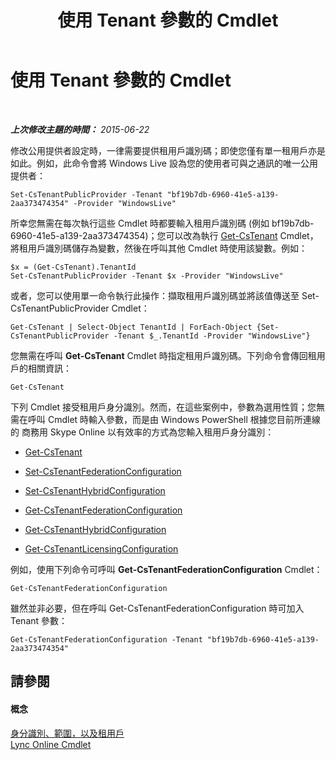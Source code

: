﻿---
title: 使用 Tenant 參數的 Cmdlet
TOCTitle: 使用 Tenant 參數的 Cmdlet
ms:assetid: e7fe7c12-fbe0-49c1-9e8c-eef6958f27d0
ms:mtpsurl: https://technet.microsoft.com/zh-tw/library/Dn362850(v=OCS.15)
ms:contentKeyID: 56269161
ms.date: 08/24/2015
mtps_version: v=OCS.15
ms.translationtype: HT
---

# 使用 Tenant 參數的 Cmdlet

 

_**上次修改主題的時間：** 2015-06-22_

修改公用提供者設定時，一律需要提供租用戶識別碼；即使您僅有單一租用戶亦是如此。例如，此命令會將 Windows Live 設為您的使用者可與之通訊的唯一公用提供者：

    Set-CsTenantPublicProvider -Tenant "bf19b7db-6960-41e5-a139-2aa373474354" -Provider "WindowsLive"

所幸您無需在每次執行這些 Cmdlet 時都要輸入租用戶識別碼 (例如 bf19b7db-6960-41e5-a139-2aa373474354)；您可以改為執行 [Get-CsTenant](get-cstenant.md) Cmdlet，將租用戶識別碼儲存為變數，然後在呼叫其他 Cmdlet 時使用該變數。例如：

    $x = (Get-CsTenant).TenantId
    Set-CsTenantPublicProvider -Tenant $x -Provider "WindowsLive"

或者，您可以使用單一命令執行此操作：擷取租用戶識別碼並將該值傳送至 Set-CsTenantPublicProvider Cmdlet：

    Get-CsTenant | Select-Object TenantId | ForEach-Object {Set-CsTenantPublicProvider -Tenant $_.TenantId -Provider "WindowsLive"}

您無需在呼叫 **Get-CsTenant** Cmdlet 時指定租用戶識別碼。下列命令會傳回租用戶的相關資訊：

    Get-CsTenant

下列 Cmdlet 接受租用戶身分識別。然而，在這些案例中，參數為選用性質；您無需在呼叫 Cmdlet 時輸入參數，而是由 Windows PowerShell 根據您目前所連線的 商務用 Skype Online 以有效率的方式為您輸入租用戶身分識別：

  - [Get-CsTenant](get-cstenant.md)

  - [Set-CsTenantFederationConfiguration](set-cstenantfederationconfiguration.md)

  - [Set-CsTenantHybridConfiguration](set-cstenanthybridconfiguration.md)

  - [Get-CsTenantFederationConfiguration](get-cstenantfederationconfiguration.md)

  - [Get-CsTenantHybridConfiguration](get-cstenanthybridconfiguration.md)

  - [Get-CsTenantLicensingConfiguration](get-cstenantlicensingconfiguration.md)

例如，使用下列命令可呼叫 **Get-CsTenantFederationConfiguration** Cmdlet：

    Get-CsTenantFederationConfiguration

雖然並非必要，但在呼叫 Get-CsTenantFederationConfiguration 時可加入 Tenant 參數：

    Get-CsTenantFederationConfiguration -Tenant "bf19b7db-6960-41e5-a139-2aa373474354"

## 請參閱

#### 概念

[身分識別、範圍，以及租用戶](identities-scopes-and-tenants-in-skype-for-business-online.md)  
[Lync Online Cmdlet](the-skype-for-business-online-cmdlets.md)

